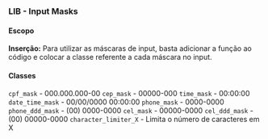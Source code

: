 ### LIB - Input Masks

#### Escopo

**Inserção:** Para utilizar as máscaras de input, basta adicionar a função ao código e colocar a classe referente a cada máscara no input. 

#### Classes

`cpf_mask` - 000.000.000-00
`cep_mask` - 00000-000
`time_mask` - 00:00:00
`date_time_mask` - 00/00/0000 00:00:00
`phone_mask` - 0000-0000
`phone_ddd_mask` - (00) 0000-0000
`cel_mask` - 00000-0000
`cel_ddd_mask` - (00) 00000-0000
`character_limiter_X` - Limita o número de caracteres em X